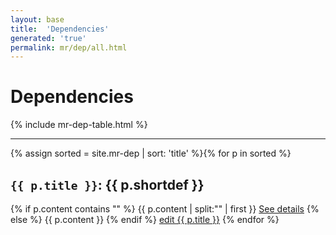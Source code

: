 ```yaml
---
layout: base
title:  'Dependencies'
generated: 'true'
permalink: mr/dep/all.html
---
```


# Dependencies

{% include mr-dep-table.html %}

----------

{% assign sorted = site.mr-dep | sort: 'title' %}{% for p in sorted %}
<a id="al-mr-dep/{{ p.title }}" class="al-dest"/>
<h2><code>{{ p.title }}</code>: {{ p.shortdef }}</h2>
{% if p.content contains "<!--details-->" %}    
{{ p.content | split:"<!--details-->" | first }}
<a href="{{ p.title }}" class="al-doc">See details</a>
{% else %}
{{ p.content }}
{% endif %}
<a href="{{ site.git_edit }}/{% if p.collection %}{{ p.relative_path }}{% else %}{{ p.path }}{% endif %}" target="#">edit {{ p.title }}</a>
{% endfor %}
